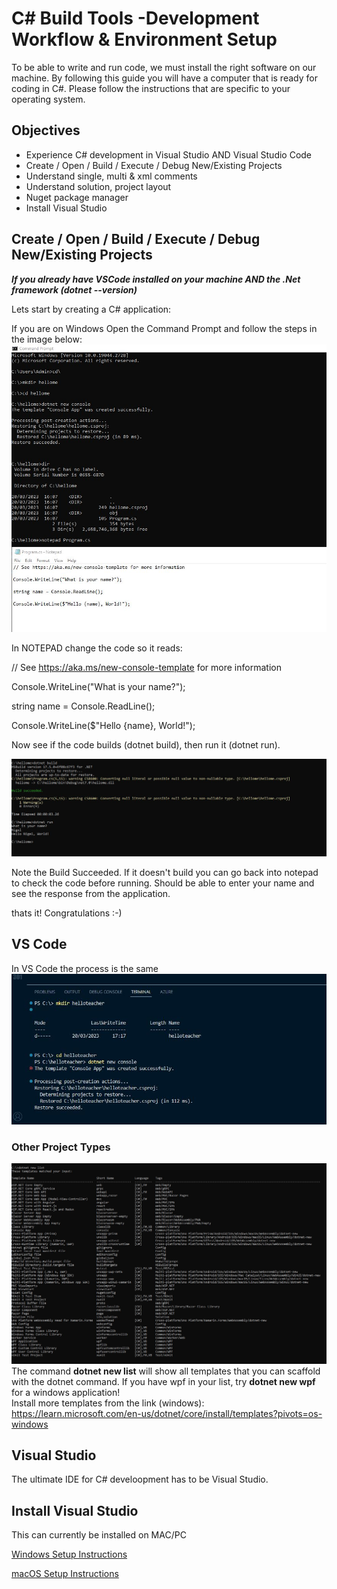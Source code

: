 # C# Build Tools -Development Workflow & Environment Setup

To be able to write and run code, we must install the right software on our machine. By following this guide you will have a computer that is ready for coding in C#. Please follow the instructions that are specific to your operating system.

## Objectives

- Experience C# development in Visual Studio AND Visual Studio Code
- Create / Open / Build / Execute / Debug New/Existing Projects
- Understand single, multi & xml comments
- Understand solution, project layout
- Nuget package manager
- Install Visual Studio 



## Create / Open / Build / Execute / Debug New/Existing Projects

***If you already have VSCode installed on your machine AND the .Net framework (dotnet --version)***

Lets start by creating a C# application:

If you are on Windows Open the Command Prompt and follow the steps in the image below:
![](./images/dotnet_new.JPG)

In NOTEPAD change the code so it reads:

// See https://aka.ms/new-console-template for more information

Console.WriteLine("What is your name?");

string name = Console.ReadLine();

Console.WriteLine($"Hello {name}, World!");


Now see if the code builds (dotnet build), then run it (dotnet run).

![](./images/dotnet_run.JPG)

Note the Build Succeeded.  If it doesn't build you can go back into notepad to check the code before running.  Should be able to enter your name and see
the response from the application.

thats it! Congratulations :-)


## VS Code
In VS Code the process is the same
![](./images/vscode_dotnet_new.JPG)



### Other Project Types
![](./images/dotnet_new_list.JPG)
The command **dotnet new list** will show all templates that you can scaffold with the dotnet command.  If you have wpf in your list, try **dotnet new wpf** for a windows application!  
Install more templates from the link (windows):
https://learn.microsoft.com/en-us/dotnet/core/install/templates?pivots=os-windows




## Visual Studio
The ultimate IDE for C# develoopment has to be Visual Studio.  


## Install Visual Studio

This can currently be installed on MAC/PC

[Windows Setup Instructions](windows-setup-instructions.md)

[macOS Setup Instructions](mac-setup-instructions.md)


